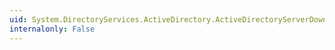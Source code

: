```yaml
---
uid: System.DirectoryServices.ActiveDirectory.ActiveDirectoryServerDownException.GetObjectData(System.Runtime.Serialization.SerializationInfo,System.Runtime.Serialization.StreamingContext)
internalonly: False
---
```

